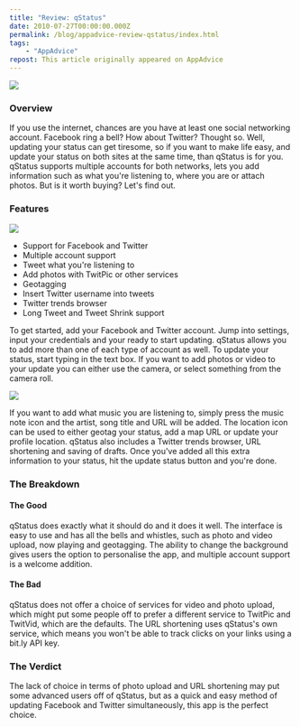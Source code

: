 ```yaml
---
title: "Review: qStatus"
date: 2010-07-27T00:00:00.000Z
permalink: /blog/appadvice-review-qstatus/index.html
tags:
    - "AppAdvice"
repost: This article originally appeared on AppAdvice
---
```


![](https://cdn.rknight.me/site/appadvice/9e5cdb75c3.jpg)

### Overview

If you use the internet, chances are you have at least one social networking account. Facebook ring a bell? How about Twitter? Thought so. Well, updating your status can get tiresome, so if you want to make life easy, and update your status on both sites at the same time, than qStatus is for you. qStatus supports multiple accounts for both networks, lets you add information such as what you're listening to, where you are or attach photos. But is it worth buying? Let's find out.

### Features

![](https://cdn.rknight.me/site/appadvice/9dcf8ea4d6.jpg)

- Support for Facebook and Twitter 
- Multiple account support 
- Tweet what you're listening to 
- Add photos with TwitPic or other services 
- Geotagging 
- Insert Twitter username into tweets 
- Twitter trends browser
- Long Tweet and Tweet Shrink support 

To get started, add your Facebook and Twitter account. Jump into settings, input your credentials and your ready to start updating. qStatus allows you to add more than one of each type of account as well. To update your status, start typing in the text box. If you want to add photos or video to your update you can either use the camera, or select something from the camera roll. 

![](https://cdn.rknight.me/site/appadvice/44346f8d69.jpg)

If you want to add what music you are listening to, simply press the music note icon and the artist, song title and URL will be added. The location icon can be used to either geotag your status, add a map URL or update your profile location. qStatus also includes a Twitter trends browser, URL shortening and saving of drafts. Once you've added all this extra information to your status, hit the update status button and you're done. 

### The Breakdown

#### The Good

qStatus does exactly what it should do and it does it well. The interface is easy to use and has all the bells and whistles, such as photo and video upload, now playing and geotagging. The ability to change the background gives users the option to personalise the app, and multiple account support is a welcome addition. 

#### The Bad

qStatus does not offer a choice of services for video and photo upload, which might put some people off to prefer a different service to TwitPic and TwitVid, which are the defaults. The URL shortening uses qStatus's own service, which means you won't be able to track clicks on your links using a bit.ly API key.

### The Verdict

The lack of choice in terms of photo upload and URL shortening may put some advanced users off of qStatus, but as a quick and easy method of updating Facebook and Twitter simultaneously, this app is the perfect choice.
